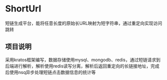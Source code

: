 # ShortUrl
短链生成平台，能将任意长度的原始长URL映射为短字符串，通过重定向实现访问跳转


## 项目说明

采用kratos框架编写，数据存储使用mysql、mongodb、redis，通过短链请求到后端进行解析，解析使用redis读写分离，解析后返回重定向的长链接地址，完成后使用nsq异步处理短链点击数据信息的统计等
